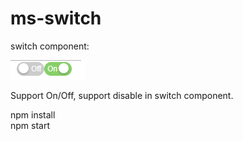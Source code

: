# ms-switch

switch component:

![image](https://github.com/xdyang1986/readmeImage/blob/master/ms-switch-on-off.png)

Support On/Off, support disable in switch component.


npm install  
npm start

